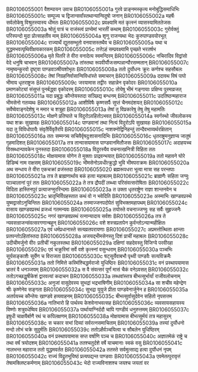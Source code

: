 BR0106055001	वैशम्पायन उवाच
BR0106055001a	गुरवे प्राङ्नमस्कृत्य मनोबुद्धिसमाधिभिः
BR0106055001c	सम्पूज्य च द्विजान्सर्वांस्तथान्यान्विदुषो जनान्
BR0106055002a	महर्षेः सर्वलोकेषु विश्रुतस्यास्य धीमतः
BR0106055002c	प्रवक्ष्यामि मतं कृत्स्नं व्यासस्यामिततेजसः
BR0106055003a	श्रोतुं पात्रं च राजंस्त्वं प्राप्येमां भारतीं कथाम्
BR0106055003c	गुरोर्वक्तुं परिस्पन्दो मुदा प्रोत्साहतीव माम्
BR0106055004a	शृणु राजन्यथा भेदः कुरुपाण्डवयोरभूत्
BR0106055004c	राज्यार्थे द्यूतसम्भूतो वनवासस्तथैव च
BR0106055005a	यथा च युद्धमभवत्पृथिवीक्षयकारकम्
BR0106055005c	तत्तेऽहं सम्प्रवक्ष्यामि पृच्छते भरतर्षभ
BR0106055006a	मृते पितरि ते वीरा वनादेत्य स्वमन्दिरम्
BR0106055006c	नचिरादिव विद्वांसो वेदे धनुषि चाभवन्
BR0106055007a	तांस्तथा रूपवीर्यौजःसम्पन्नान्पौरसम्मतान्
BR0106055007c	नामृष्यन्कुरवो दृष्ट्वा पाण्डवाञ्श्रीयशोभृतः
BR0106055008a	ततो दुर्योधनः क्रूरः कर्णश्च सहसौबलः
BR0106055008c	तेषां निग्रहनिर्वासान्विविधांस्ते समाचरन्
BR0106055009a	ददावथ विषं पापो भीमाय धृतराष्ट्रजः
BR0106055009c	जरयामास तद्वीरः सहान्नेन वृकोदरः
BR0106055010a	प्रमाणकोट्यां संसुप्तं पुनर्बद्ध्वा वृकोदरम्
BR0106055010c	तोयेषु भीमं गङ्गायाः प्रक्षिप्य पुरमाव्रजत्
BR0106055011a	यदा प्रबुद्धः कौन्तेयस्तदा सञ्छिद्य बन्धनम्
BR0106055011c	उदतिष्ठन्महाराज भीमसेनो गतव्यथः
BR0106055012a	आशीविषैः कृष्णसर्पैः सुप्तं चैनमदंशयत्
BR0106055012c	सर्वेष्वेवाङ्गदेशेषु न ममार च शत्रुहा
BR0106055013a	तेषां तु विप्रकारेषु तेषु तेषु महामतिः
BR0106055013c	मोक्षणे प्रतिघाते च विदुरोऽवहितोऽभवत्
BR0106055014a	स्वर्गस्थो जीवलोकस्य यथा शक्रः सुखावहः
BR0106055014c	पाण्डवानां तथा नित्यं विदुरोऽपि सुखावहः
BR0106055015a	यदा तु विविधोपायैः संवृतैर्विवृतैरपि
BR0106055015c	नाशक्नोद्विनिहन्तुं तान्दैवभाव्यर्थरक्षितान्
BR0106055016a	ततः सम्मन्त्र्य सचिवैर्वृषदुःशासनादिभिः
BR0106055016c	धृतराष्ट्रमनुज्ञाप्य जातुषं गृहमादिशत्
BR0106055017a	तत्र तान्वासयामास पाण्डवानमितौजसः
BR0106055017c	अदाहयच्च विस्रब्धान्पावकेन पुनस्तदा
BR0106055018a	विदुरस्यैव वचनात्खनित्री विहिता ततः
BR0106055018c	मोक्षयामास योगेन ते मुक्ताः प्राद्रवन्भयात्
BR0106055019a	ततो महावने घोरे हिडिम्बं नाम राक्षसम्
BR0106055019c	भीमसेनोऽवधीत्क्रुद्धो भुवि भीमपराक्रमः
BR0106055020a	अथ सन्धाय ते वीरा एकचक्रां व्रजंस्तदा
BR0106055020	ब्रह्मरूपधरा भूत्वा मात्रा सह परन्तपाः
BR0106055021a	तत्र ते ब्राह्मणार्थाय बकं हत्वा महाबलम्
BR0106055021c	ब्राह्मणैः सहिता जग्मुः पाञ्चालानां पुरं ततः
BR0106055022a	ते तत्र द्रौपदीं लब्ध्वा परिसंवत्सरोषिताः
BR0106055022c	विदिता हास्तिनपुरं प्रत्याजग्मुररिन्दमाः
BR0106055023a	त उक्ता धृतराष्ट्रेण राज्ञा शान्तनवेन च
BR0106055023c	भ्रातृभिर्विग्रहस्तात कथं वो न भवेदिति
BR0106055023e	अस्माभिः खाण्डवप्रस्थे युष्मद्वासोऽनुचिन्तितः
BR0106055024a	तस्माज्जनपदोपेतं सुविभक्तमहापथम्
BR0106055024c	वासाय खाण्डवप्रस्थं व्रजध्वं गतमन्यवः
BR0106055025a	तयोस्ते वचनाज्जग्मुः सह सर्वैः सुहृज्जनैः
BR0106055025c	नगरं खाण्डवप्रस्थं रत्नान्यादाय सर्वशः
BR0106055026a	तत्र ते न्यवसन्राजन्संवत्सरगणान्बहून्
BR0106055026c	वशे शस्त्रप्रतापेन कुर्वन्तोऽन्यान्महीक्षितः
BR0106055027a	एवं धर्मप्रधानास्ते सत्यव्रतपरायणाः
BR0106055027c	अप्रमत्तोत्थिताः क्षान्ताः प्रतपन्तोऽहितांस्तदा
BR0106055028a	अजयद्भीमसेनस्तु दिशं प्राचीं महाबलः
BR0106055028c	उदीचीमर्जुनो वीरः प्रतीचीं नकुलस्तथा
BR0106055029a	दक्षिणां सहदेवस्तु विजिग्ये परवीरहा
BR0106055029c	एवं चक्रुरिमां सर्वे वशे कृत्स्नां वसुन्धराम्
BR0106055030a	पञ्चभिः सूर्यसङ्काशैः सूर्येण च विराजता
BR0106055030c	षट्सूर्येवाबभौ पृथ्वी पाण्डवैः सत्यविक्रमैः
BR0106055031a	ततो निमित्ते कस्मिंश्चिद्धर्मराजो युधिष्ठिरः
BR0106055031c	वनं प्रस्थापयामास भ्रातरं वै धनञ्जयम्
BR0106055032a	स वै संवत्सरं पूर्णं मासं चैकं वनेऽवसत्
BR0106055032c	ततोऽगच्छद्धृषीकेशं द्वारवत्यां कदाचन
BR0106055033a	लब्धवांस्तत्र बीभत्सुर्भार्यां राजीवलोचनाम्
BR0106055033c	अनुजां वासुदेवस्य सुभद्रां भद्रभाषिणीम्
BR0106055034a	सा शचीव महेन्द्रेण श्रीः कृष्णेनेव सङ्गता
BR0106055034c	सुभद्रा युयुजे प्रीता पाण्डवेनार्जुनेन ह
BR0106055035a	अतर्पयच्च कौन्तेयः खाण्डवे हव्यवाहनम्
BR0106055035c	बीभत्सुर्वासुदेवेन सहितो नृपसत्तम
BR0106055036a	नातिभारो हि पार्थस्य केशवेनाभवत्सह
BR0106055036c	व्यवसायसहायस्य विष्णोः शत्रुवधेष्विव
BR0106055037a	पार्थायाग्निर्ददौ चापि गाण्डीवं धनुरुत्तमम्
BR0106055037c	इषुधी चाक्षयैर्बाणै रथं च कपिलक्षणम्
BR0106055038a	मोक्षयामास बीभत्सुर्मयं तत्र महासुरम्
BR0106055038c	स चकार सभां दिव्यां सर्वरत्नसमाचिताम्
BR0106055039a	तस्यां दुर्योधनो मन्दो लोभं चक्रे सुदुर्मतिः
BR0106055039c	ततोऽक्षैर्वञ्चयित्वा च सौबलेन युधिष्ठिरम्
BR0106055040a	वनं प्रस्थापयामास सप्त वर्षाणि पञ्च च
BR0106055040c	अज्ञातमेकं राष्ट्रे च तथा वर्षं त्रयोदशम्
BR0106055041a	ततश्चतुर्दशे वर्षे याचमानाः स्वकं वसु
BR0106055041c	नालभन्त महाराज ततो युद्धमवर्तत
BR0106055042a	ततस्ते सर्वमुत्साद्य हत्वा दुर्योधनं नृपम्
BR0106055042c	राज्यं विद्रुतभूयिष्ठं प्रत्यपद्यन्त पाण्डवाः
BR0106055043a	एवमेतत्पुरावृत्तं तेषामक्लिष्टकर्मणाम्
BR0106055043c	भेदो राज्यविनाशश्च जयश्च जयतां वर
